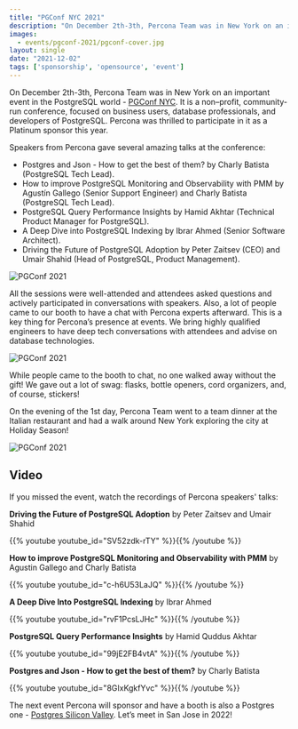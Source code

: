 ```yaml
---
title: "PGConf NYC 2021"
description: "On December 2th-3th, Percona Team was in New York on an important event in the PostgreSQL world - PGConf NYC. It is a non–profit, community-run conference, focused on business users, database professionals, and developers of PostgreSQL. "
images:
  - events/pgconf-2021/pgconf-cover.jpg
layout: single
date: "2021-12-02"
tags: ['sponsorship', 'opensource', 'event']
---
```


On December 2th-3th, Percona Team was in New York on an important event in the PostgreSQL world - [PGConf NYC](https://2021.pgconf.nyc/). It is a non–profit, community-run conference, focused on business users, database professionals, and developers of PostgreSQL. Percona was thrilled to participate in it as a Platinum sponsor this year. 

Speakers from Percona gave several amazing talks at the conference: 

* Postgres and Json - How to get the best of them? by Charly Batista (PostgreSQL Tech Lead).
* How to improve PostgreSQL Monitoring and Observability with PMM by Agustín Gallego (Senior Support Engineer) and Charly Batista (PostgreSQL Tech Lead).
* PostgreSQL Query Performance Insights by Hamid Akhtar (Technical Product Manager for PostgreSQL).
* A Deep Dive into PostgreSQL Indexing by Ibrar Ahmed (Senior Software Architect).
* Driving the Future of PostgreSQL Adoption by Peter Zaitsev (CEO) and Umair Shahid (Head of PostgreSQL, Product Management).

![PGConf 2021](/events/pgconf-2021/1.jpg)

All the sessions were well-attended and attendees asked questions and actively participated in conversations with speakers. Also, a lot of people came to our booth to have a chat with Percona experts afterward. This is a key thing for Percona’s presence at events.  We bring highly qualified engineers to have deep tech conversations with attendees and advise on database technologies. 

![PGConf 2021](/events/pgconf-2021/3.jpg)

While people came to the booth to chat, no one walked away without the gift! We gave out a lot of swag: flasks, bottle openers, cord organizers, and, of course, stickers! 

On the evening of the 1st day, Percona Team went to a team dinner at the Italian restaurant and had a walk around New York exploring the city at Holiday Season!

![PGConf 2021](/events/pgconf-2021/2.jpg)

## Video

If you missed the event, watch the recordings of Percona speakers' talks:

**Driving the Future of PostgreSQL Adoption** by Peter Zaitsev and Umair Shahid

{{% youtube youtube_id="SV52zdk-rTY" %}}{{% /youtube %}}

**How to improve PostgreSQL Monitoring and Observability with PMM**
by Agustin Gallego and Charly Batista

{{% youtube youtube_id="c-h6U53LaJQ" %}}{{% /youtube %}}

**A Deep Dive Into PostgreSQL Indexing** by Ibrar Ahmed

{{% youtube youtube_id="rvF1PcsLJHc" %}}{{% /youtube %}}

**PostgreSQL Query Performance Insights** by Hamid Quddus Akhtar

{{% youtube youtube_id="99jE2FB4vtA" %}}{{% /youtube %}}

**Postgres and Json - How to get the best of them?** by Charly Batista

{{% youtube youtube_id="8GIxKgkfYvc" %}}{{% /youtube %}}

The next event Percona will sponsor and have a booth is also a Postgres one - [Postgres Silicon Valley](https://postgresconf.org/conferences/SV2022). Let’s meet in San Jose in 2022!
